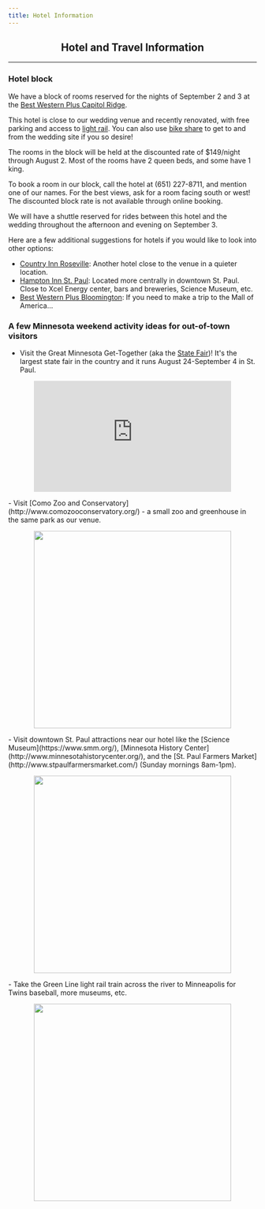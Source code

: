 ```yaml
---
title: Hotel Information
---
```


<h2 align="center"> Hotel and Travel Information </h2>

---

<!-- Coming soon! -->


### Hotel block

We have a block of rooms reserved for the nights of September 2 and 3 at the [Best Western Plus Capitol Ridge](https://www.bestwestern.com/en_US/book/hotels-in-saint-paul/best-western-plus-capitol-ridge/propertyCode.24104.html). 

This hotel is close to our wedding venue and recently renovated, with free parking and access to [light rail](https://www.metrotransit.org/metro-green-line). You can also use [bike share](https://secure.niceridemn.org/) to get to and from the wedding site if you so desire!

The rooms in the block will be held at the discounted rate of $149/night through August 2. Most of the rooms have 2 queen beds, and some have 1 king. 

To book a room in our block, call the hotel at (651) 227-8711, and mention one of our names. For the best views, ask for a room facing south or west! The discounted block rate is not available through online booking.

We will have a shuttle reserved for rides between this hotel and the wedding throughout the afternoon and evening on September 3.

Here are a few additional suggestions for hotels if you would like to look into other options: 

- [Country Inn Roseville](https://www.countryinns.com/roseville-hotel-mn-55113/usarvmn): Another hotel close to the venue in a quieter location.
- [Hampton Inn St. Paul](http://hamptoninn3.hilton.com/en/hotels/minnesota/hampton-inn-and-suites-downtown-st-paul-MSPDOHX/event/index.html): Located more centrally in downtown St. Paul. Close to Xcel Energy center, bars and breweries, Science Museum, etc.
- [Best Western Plus Bloomington](http://www.bestwesternbloomington.com): If you need to make a trip to the Mall of America...


### A few Minnesota weekend activity ideas for out-of-town visitors

- Visit the Great Minnesota Get-Together (aka the [State Fair](http://www.mnstatefair.org/))! 
It's the largest state fair in the country and it runs August 24-September 4 in St. Paul. 
<p align="center"><iframe width="400" height="225" src="https://www.youtube.com/embed/ZlbvOO0WQUE" frameborder="0" allowfullscreen></iframe></p>
- Visit [Como Zoo and Conservatory](http://www.comozooconservatory.org/) - a small zoo and greenhouse in the same park as our venue.
<p align="center"><img src="http://www.comozooconservatory.org/wp-content/uploads/2010/03/venues_3.jpg" width="400px"></p>
- Visit downtown St. Paul attractions near our hotel like the [Science Museum](https://www.smm.org/), [Minnesota History Center](http://www.minnesotahistorycenter.org/), and the [St. Paul Farmers Market](http://www.stpaulfarmersmarket.com/) (Sunday mornings 8am-1pm). 
<p align="center"><img src="https://saintpaul.s3.amazonaws.com/CMS/1884/saint-paul-skyline-vsp__large-slideshow.jpg" width="400px"></p>
- Take the Green Line light rail train across the river to Minneapolis for Twins baseball, more museums, etc.
<p align="center"><img src="https://static01.nyt.com/images/2010/10/05/sports/twins/twins-jumbo.jpg" width="400px"></p>

<!-- 
There are several options to get to the wedding from the hotel, so you shouldn't need to rent a car if you are flying:
- We have reserved the hotel shuttle for the whole day
- Lyft/Uber/taxi
- For the ambitious, there are also bike share kiosks directly adjacent to both the hotel and the wedding venue :)
 -->



